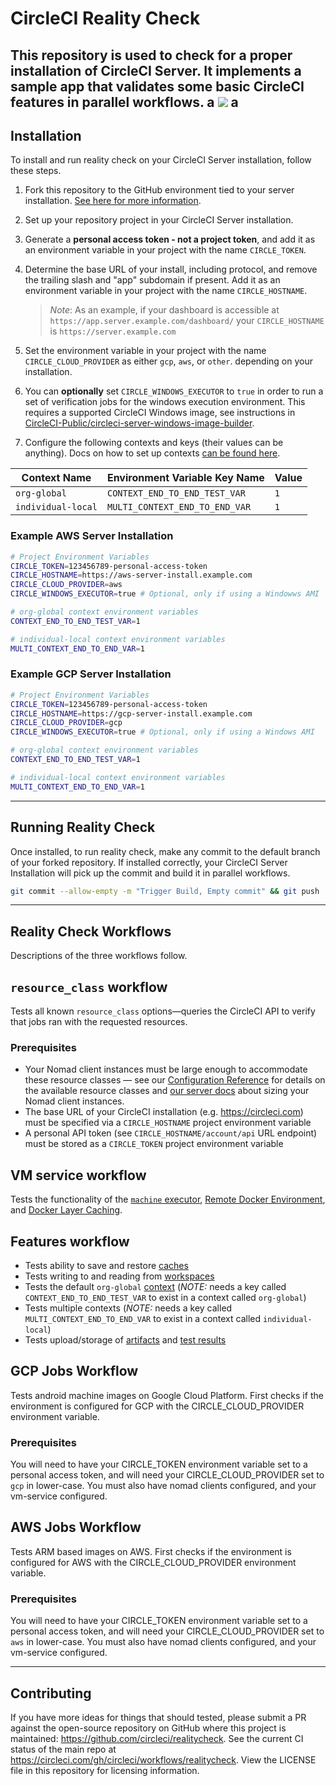 # CircleCI Reality Check
This repository is used to check for a proper installation of CircleCI Server. It implements a sample app that validates some basic CircleCI features in parallel workflows.
a
![](misc/reality_check.png)
   a
---
    
## Installation
To install and run reality check on your CircleCI Server installation, follow these steps.

1. Fork this repository to the GitHub environment tied to your server installation. [See here for more information](https://support.circleci.com/hc/en-us/articles/360011235534).

2. Set up your repository project in your CircleCI Server installation.

3. Generate a **personal access token - not a project token**, and add it as an environment variable in your project with the name `CIRCLE_TOKEN`.

4. Determine the base URL of your install, including protocol, and remove the trailing slash and "app" subdomain if present. Add it as an environment variable in your project with the name `CIRCLE_HOSTNAME`. 

    > *Note*: As an example, if your dashboard is accessible at `https://app.server.example.com/dashboard/` your `CIRCLE_HOSTNAME` is `https://server.example.com`


5. Set the environment variable in your project with the name `CIRCLE_CLOUD_PROVIDER` as either `gcp`, `aws`, or `other`. depending on your installation.

6. You can __optionally__ set `CIRCLE_WINDOWS_EXECUTOR` to `true` in order to run a set of verification jobs for the windows execution environment. This requires a supported CircleCI Windows image, see instructions in [CircleCI-Public/circleci-server-windows-image-builder](https://github.com/CircleCI-Public/circleci-server-windows-image-builder).

7. Configure the following contexts and keys (their values can be anything). Docs on how to set up contexts [can be found here](https://circleci.com/docs/2.0/contexts/).

Context Name       | Environment Variable Key Name  | Value   
-------------------|------------------------------- |-----------------------------
`org-global`       | `CONTEXT_END_TO_END_TEST_VAR`  | `1`
`individual-local` | `MULTI_CONTEXT_END_TO_END_VAR` | `1`

### Example AWS Server Installation
```bash
# Project Environment Variables
CIRCLE_TOKEN=123456789-personal-access-token
CIRCLE_HOSTNAME=https://aws-server-install.example.com
CIRCLE_CLOUD_PROVIDER=aws
CIRCLE_WINDOWS_EXECUTOR=true # Optional, only if using a Windowws AMI

# org-global context environment variables
CONTEXT_END_TO_END_TEST_VAR=1

# individual-local context environment variables
MULTI_CONTEXT_END_TO_END_VAR=1
```

### Example GCP Server Installation
```bash
# Project Environment Variables
CIRCLE_TOKEN=123456789-personal-access-token
CIRCLE_HOSTNAME=https://gcp-server-install.example.com
CIRCLE_CLOUD_PROVIDER=gcp
CIRCLE_WINDOWS_EXECUTOR=true # Optional, only if using a Windows AMI

# org-global context environment variables
CONTEXT_END_TO_END_TEST_VAR=1

# individual-local context environment variables
MULTI_CONTEXT_END_TO_END_VAR=1
```

---

## Running Reality Check
Once installed, to run reality check, make any commit to the default branch of your forked repository. If installed correctly, your CircleCI Server Installation will pick up the commit and build it in parallel workflows.

```bash
git commit --allow-empty -m "Trigger Build, Empty commit" && git push
```

---

## Reality Check Workflows
Descriptions of the three workflows follow.

## `resource_class` workflow

Tests all known `resource_class` options—queries the CircleCI API to verify that jobs ran with the requested resources.

### Prerequisites
- Your Nomad client instances must be large enough to accommodate these resource classes — see our [Configuration Reference](https://circleci.com/docs/2.0/configuration-reference/#resource_class) for details on the available resource classes and [our server docs](https://circleci.com/docs/2.0/nomad/#auto-scaling-policy-best-practices) about sizing your Nomad client instances.
- The base URL of your CircleCI installation (e.g. https://circleci.com) must be specified via a `CIRCLE_HOSTNAME` project environment variable
- A personal API token (see `CIRCLE_HOSTNAME/account/api` URL endpoint) must be stored as a `CIRCLE_TOKEN` project environment variable

## VM service workflow
Tests the functionality  of the [`machine` executor](https://circleci.com/docs/2.0/executor-types/#using-machine), [Remote Docker Environment](https://circleci.com/docs/2.0/building-docker-images), and [Docker Layer Caching](https://circleci.com/docs/2.0/docker-layer-caching).

## Features workflow
- Tests ability to save and restore [caches](circleci.com/docs/2.0/caching)
- Tests writing to and reading from [workspaces](https://circleci.com/docs/2.0/workflows/#using-workspaces-to-share-data-among-jobs)
- Tests the default `org-global` [context](https://circleci.com/docs/2.0/contexts) (*NOTE:* needs a key called `CONTEXT_END_TO_END_TEST_VAR` to exist in a context called `org-global`) 
- Tests multiple contexts (*NOTE:* needs a key called `MULTI_CONTEXT_END_TO_END_VAR` to exist in a context called `individual-local`)
- Tests upload/storage of [artifacts](https://circleci.com/docs/2.0/artifacts) and [test results](https://circleci.com/docs/2.0/collect-test-data)


## GCP Jobs Workflow
Tests android machine images on Google Cloud Platform. First checks if the environment is configured for GCP with the CIRCLE_CLOUD_PROVIDER environment variable.

### Prerequisites
You will need to have your CIRCLE_TOKEN environment variable set to a personal access token, and will need your CIRCLE_CLOUD_PROVIDER set to `gcp` in lower-case. You must also have nomad clients configured, and your vm-service configured.

## AWS Jobs Workflow
Tests ARM based images on AWS. First checks if the environment is configured for AWS with the CIRCLE_CLOUD_PROVIDER environment variable.

### Prerequisites
You will need to have your CIRCLE_TOKEN environment variable set to a personal access token, and will need your CIRCLE_CLOUD_PROVIDER set to `aws` in lower-case. You must also have nomad clients configured, and your vm-service configured.

---

## Contributing
If you have more ideas for things that should tested, please submit a PR against the open-source repository on GitHub where this project is maintained: <https://github.com/circleci/realitycheck>.
See the current CI status of the main repo at <https://circleci.com/gh/circleci/workflows/realitycheck>.
View the LICENSE file in this repository for licensing information.
